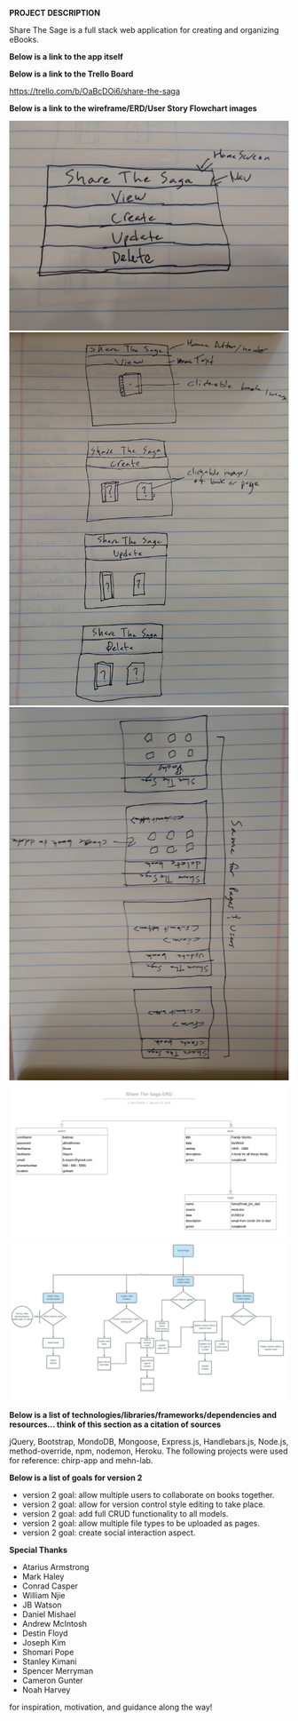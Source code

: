 **PROJECT DESCRIPTION**

Share The Sage is a full stack web application for creating and organizing eBooks.

**Below is a link to the app itself**



**Below is a link to the Trello Board**

https://trello.com/b/OaBcDOi6/share-the-saga

**Below is a link to the wireframe/ERD/User Story Flowchart images**

![wire frame 1](wireframes/p2_wireframe1.jpg)
![wire frame 2](wireframes/p2_wireframe2.jpg)
![wire frame 3](wireframes/p2_wireframe3.jpg)
![erd](erd_flowchart/ERD.png)
![user stories flowchart](erd_flowchart/user_stories_flowchart.png)

**Below is a list of technologies/libraries/frameworks/dependencies and resources... think of this section as a citation of sources**

jQuery, Bootstrap, MondoDB, Mongoose, Express.js, Handlebars.js, Node.js, method-override, npm, nodemon, Heroku. The following projects were used for reference: chirp-app and mehn-lab.

**Below is a list of goals for version 2**

- version 2 goal: allow multiple users to collaborate on books together.
- version 2 goal: allow for version control style editing to take place.
- version 2 goal: add full CRUD functionality to all models.
- version 2 goal: allow multiple file types to be uploaded as pages.
- version 2 goal: create social interaction aspect.

**Special Thanks**

- Atarius Armstrong
- Mark Haley
- Conrad Casper
- William Njie
- JB Watson
- Daniel Mishael
- Andrew McIntosh
- Destin Floyd
- Joseph Kim
- Shomari Pope
- Stanley Kimani
- Spencer Merryman
- Cameron Gunter
- Noah Harvey

for inspiration, motivation, and guidance along the way!